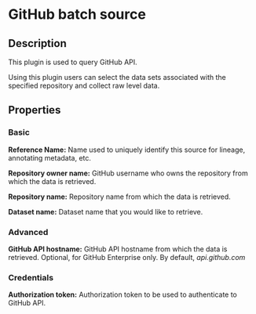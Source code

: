 # GitHub batch source

Description
-----------
This plugin is used to query GitHub API.

Using this plugin users can select the data sets associated with the specified repository and collect raw level data.

Properties
----------
### Basic

**Reference Name:** Name used to uniquely identify this source for lineage, annotating metadata, etc.

**Repository owner name:** GitHub username who owns the repository from which the data is retrieved.

**Repository name:** Repository name from which the data is retrieved.

**Dataset name:** Dataset name that you would like to retrieve.

### Advanced

**GitHub API hostname:** GitHub API hostname from which the data is retrieved. Optional, for GitHub Enterprise only. 
By default, _api.github.com_

### Credentials

**Authorization token:** Authorization token to be used to authenticate to GitHub API.
